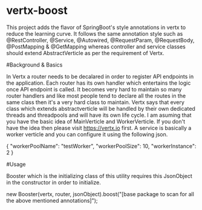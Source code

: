 # vertx-boost
This project adds the flavor of SpringBoot's style annotations in vertx to reduce the learning curve. It follows the same annotation style such as @RestController, @Service, @Autowired, @RequestParam, @RequestBody, @PostMapping &amp; @GetMapping whereas controller and service classes should extend AbstractVerticle as per the requirement of Vertx.

#Background & Basics

In Vertx a router needs to be decalared in order to register API endpoints in the application. Each router has its own handler which entertains the logic once API endpoint is called. It becomes very hard to maintain so many router handlers and like most people tend to declare all the routes in the same class then it's a very hard class to maintain.
Vertx says that every class which extends abstractverticle will be handled by their own dedicated threads and threadpools and will have its own life cycle. I am asuming that you have the basic idea of MainVerticle and WorkerVerticle. If you don't have the idea then please visit https://vertx.io first.
A service is basically a worker verticle and you can configure it using the following json. 

{
"workerPoolName": "testWorker",
"workerPoolSize": 10,
"workerInstance": 2
}

#Usage

Booster which is the initializing class of this utility requires this JsonObject in the constructor in order to initialize. 

new Booster(vertx, router, jsonObject).boost("[base package to scan for all the above mentioned annotations]");

